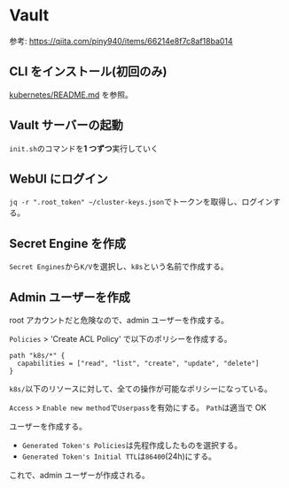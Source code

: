 # Vault

参考: https://qiita.com/piny940/items/66214e8f7c8af18ba014

## CLI をインストール(初回のみ)

[kubernetes/README.md](../..//README.md) を参照。

## Vault サーバーの起動

`init.sh`のコマンドを**1 つずつ**実行していく

## WebUI にログイン

`jq -r ".root_token" ~/cluster-keys.json`でトークンを取得し、ログインする。

## Secret Engine を作成

`Secret Engines`から`K/V`を選択し、`k8s`という名前で作成する。

## Admin ユーザーを作成

root アカウントだと危険なので、admin ユーザーを作成する。

`Policies` > 'Create ACL Policy' で以下のポリシーを作成する。

```
path "k8s/*" {
  capabilities = ["read", "list", "create", "update", "delete"]
}
```

`k8s/`以下のリソースに対して、全ての操作が可能なポリシーになっている。

`Access` > `Enable new method`で`Userpass`を有効にする。
`Path`は適当で OK

ユーザーを作成する。

- `Generated Token's Policies`は先程作成したものを選択する。
- `Generated Token's Initial TTL`は`86400`(24h)にする。

これで、admin ユーザーが作成される。
